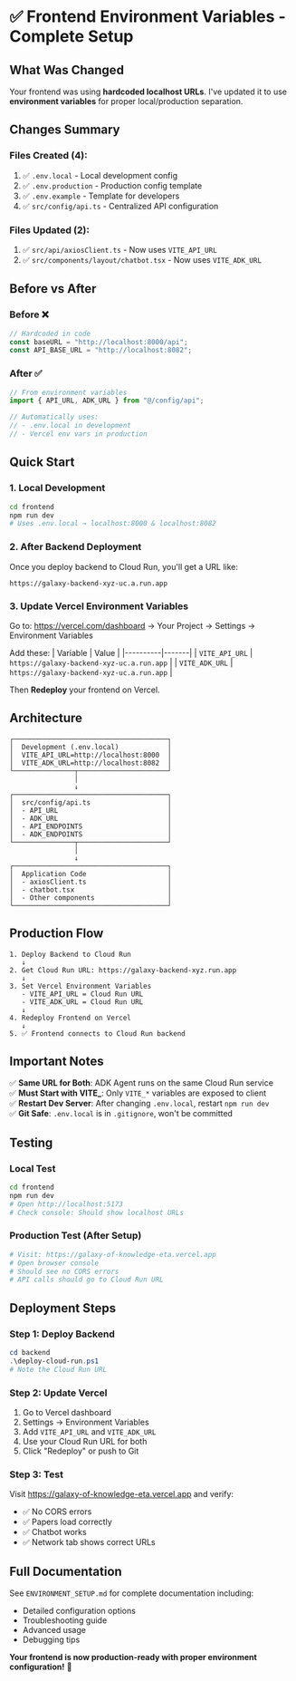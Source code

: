 # ✅ Frontend Environment Variables - Complete Setup

## What Was Changed

Your frontend was using **hardcoded localhost URLs**. I've updated it to use **environment variables** for proper local/production separation.

## Changes Summary

### Files Created (4):
1. ✅ `.env.local` - Local development config
2. ✅ `.env.production` - Production config template
3. ✅ `.env.example` - Template for developers
4. ✅ `src/config/api.ts` - Centralized API configuration

### Files Updated (2):
1. ✅ `src/api/axiosClient.ts` - Now uses `VITE_API_URL`
2. ✅ `src/components/layout/chatbot.tsx` - Now uses `VITE_ADK_URL`

## Before vs After

### Before ❌
```typescript
// Hardcoded in code
const baseURL = "http://localhost:8000/api";
const API_BASE_URL = "http://localhost:8082";
```

### After ✅
```typescript
// From environment variables
import { API_URL, ADK_URL } from "@/config/api";

// Automatically uses:
// - .env.local in development
// - Vercel env vars in production
```

## Quick Start

### 1. Local Development
```bash
cd frontend
npm run dev
# Uses .env.local → localhost:8000 & localhost:8082
```

### 2. After Backend Deployment
Once you deploy backend to Cloud Run, you'll get a URL like:
```
https://galaxy-backend-xyz-uc.a.run.app
```

### 3. Update Vercel Environment Variables

Go to: https://vercel.com/dashboard → Your Project → Settings → Environment Variables

Add these:
| Variable | Value |
|----------|-------|
| `VITE_API_URL` | `https://galaxy-backend-xyz-uc.a.run.app` |
| `VITE_ADK_URL` | `https://galaxy-backend-xyz-uc.a.run.app` |

Then **Redeploy** your frontend on Vercel.

## Architecture

```
┌──────────────────────────────────────┐
│  Development (.env.local)            │
│  VITE_API_URL=http://localhost:8000  │
│  VITE_ADK_URL=http://localhost:8082  │
└───────────────┬──────────────────────┘
                │
                ↓
┌──────────────────────────────────────┐
│  src/config/api.ts                   │
│  - API_URL                           │
│  - ADK_URL                           │
│  - API_ENDPOINTS                     │
│  - ADK_ENDPOINTS                     │
└───────────────┬──────────────────────┘
                │
                ↓
┌──────────────────────────────────────┐
│  Application Code                    │
│  - axiosClient.ts                    │
│  - chatbot.tsx                       │
│  - Other components                  │
└──────────────────────────────────────┘
```

## Production Flow

```
1. Deploy Backend to Cloud Run
   ↓
2. Get Cloud Run URL: https://galaxy-backend-xyz.run.app
   ↓
3. Set Vercel Environment Variables
   - VITE_API_URL = Cloud Run URL
   - VITE_ADK_URL = Cloud Run URL
   ↓
4. Redeploy Frontend on Vercel
   ↓
5. ✅ Frontend connects to Cloud Run backend
```

## Important Notes

✅ **Same URL for Both**: ADK Agent runs on the same Cloud Run service  
✅ **Must Start with VITE_**: Only `VITE_*` variables are exposed to client  
✅ **Restart Dev Server**: After changing `.env.local`, restart `npm run dev`  
✅ **Git Safe**: `.env.local` is in `.gitignore`, won't be committed  

## Testing

### Local Test
```bash
cd frontend
npm run dev
# Open http://localhost:5173
# Check console: Should show localhost URLs
```

### Production Test (After Setup)
```bash
# Visit: https://galaxy-of-knowledge-eta.vercel.app
# Open browser console
# Should see no CORS errors
# API calls should go to Cloud Run URL
```

## Deployment Steps

### Step 1: Deploy Backend
```powershell
cd backend
.\deploy-cloud-run.ps1
# Note the Cloud Run URL
```

### Step 2: Update Vercel
1. Go to Vercel dashboard
2. Settings → Environment Variables
3. Add `VITE_API_URL` and `VITE_ADK_URL`
4. Use your Cloud Run URL for both
5. Click "Redeploy" or push to Git

### Step 3: Test
Visit https://galaxy-of-knowledge-eta.vercel.app and verify:
- ✅ No CORS errors
- ✅ Papers load correctly
- ✅ Chatbot works
- ✅ Network tab shows correct URLs

## Full Documentation

See `ENVIRONMENT_SETUP.md` for complete documentation including:
- Detailed configuration options
- Troubleshooting guide
- Advanced usage
- Debugging tips

**Your frontend is now production-ready with proper environment configuration!** 🚀
